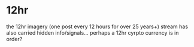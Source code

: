# 12hr
the 12hr imagery (one post every 12 hours for over 25 years+) stream has also carried hidden info/signals... perhaps a 12hr cyrpto currency is in order?
